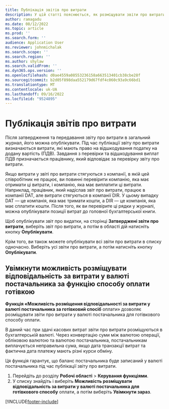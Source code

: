 ```yaml
---
title: Публікація звітів про витрати
description: У цій статті пояснюється, як розміщувати звіти про витрати.
author: ramagadu
ms.date: 08/12/2022
ms.topic: article
ms.prod: ''
ms.search.form: ''
audience: Application User
ms.reviewer: johnmichalak
ms.search.scope: ''
ms.search.region: ''
ms.author: shylaw
ms.search.validFrom: ''
ms.dyn365.ops.version: ''
ms.openlocfilehash: d0ae4559a08553236158a663513401cb38cbe28f
ms.sourcegitcommit: b2d05f898daa552179d67fdf4c060c93a9c66bd1
ms.translationtype: MT
ms.contentlocale: uk-UA
ms.lasthandoff: 09/16/2022
ms.locfileid: "9524895"
---
```

# <a name="post-expense-reports"></a>Публікація звітів про витрати

Після затвердження та передавання звіту про витрати в загальний журнал, його можна опублікувати. Під час публікації звіту про витрати визначаються витрати, які мають право на відшкодування податку на додану вартість (ПДВ). Завдання з перевірки та відшкодування виплат ПДВ призначається працівнику, який відповідає за перевірку звіту про витрати.

Якщо витрати у звіті про витрати стягуються з компанії, в якій цей співробітник не працює, ви повинні перевірити компанію, яка має отримати ці витрати, і компанію, яка має виплатити ці витрати. Наприклад, працівник, який надіслав звіт про витрати, працює в компанії DAT, але витрати стягуються в компанії DIR. У цьому випадку DAT — це компанія, яка має тримати кошти, а DIR — це компанія, яка має сплатити кошти. Після того, як ви перевірите ці рядки у журналі, можна опублікувати позиції витрат до головної бухгалтерської книги.

Щоб опублікувати звіт про видатки, на сторінці **Затверджені звіти про витрати**, виберіть звіт про витрати, а потім в області дій натисніть кнопку **Опублікувати**.

Крім того, ви також можете опублікувати всі звіти про витрати в списку одночасно. Виберіть усі звіти про витрати, а потім натисніть кнопку **Опублікувати**.

## <a name="enable-the-ability-to-post-expense-liability-in-vendor-currency-for-cash-payment-method-feature"></a>Увімкнути можливість розміщувати відповідальність за витрати у валюті постачальника за функцію способу оплати готівкою

**Функція «Можливість розміщення відповідальності за витрати у валюті постачальника за готівковий спосіб** оплати» дозволяє розміщувати звіти про витрати у валюті постачальника для готівкового способу оплати.

В даний час при здачі касових витрат звіти про витрати розміщуються в бухгалтерській валюті. Через конвертацію суми між валютою операції, обліковою валютою та валютою постачальника, постачальникам виплачується неправильна сума, якщо дата транзакції витрат та фактична дата платежу мають різні курси обміну.

Ця функція гарантує, що баланс постачальника буде записаний у валюті постачальника під час публікації звіту про витрати.

1. Перейдіть до розділу **Робочі області** \> **Керування функціями**.
2. У списку знайдіть і виберіть **Можливість розміщувати відповідальність за витрати у валюті постачальника для готівкового способу** оплати, а потім виберіть **Увімкнути зараз**.

[!INCLUDE[footer-include](../includes/footer-banner.md)]
